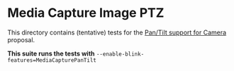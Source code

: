 # Media Capture Image PTZ
This directory contains (tentative) tests for the [Pan/Tilt support for Camera](https://github.com/w3c/mediacapture-image/blob/master/ptz-explainer.md) proposal.

**This suite runs the tests with** `--enable-blink-features=MediaCapturePanTilt`